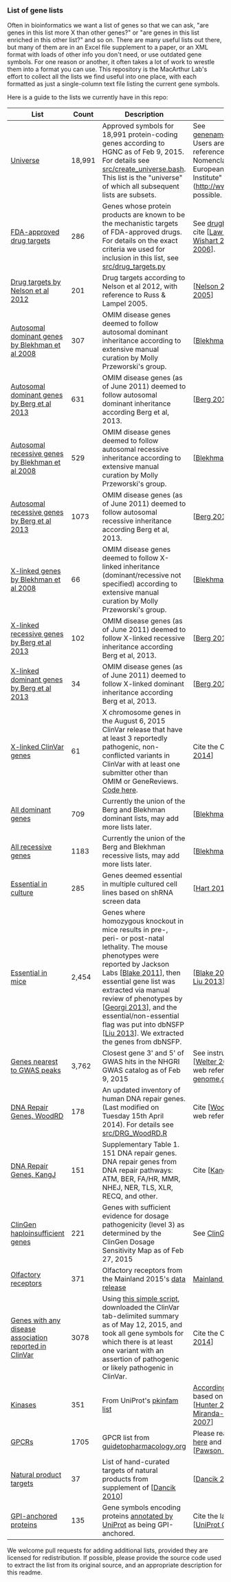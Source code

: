 ### List of gene lists

Often in bioinformatics we want a list of genes so that we can ask, "are genes in this list more X than other genes?" or "are genes in this list enriched in this other list?" and so on. There are many useful lists out there, but many of them are in an Excel file supplement to a paper, or an XML format with loads of other info you don't need, or use outdated gene symbols. For one reason or another, it often takes a lot of work to wrestle them into a format you can use. This repository is the MacArthur Lab's effort to collect all the lists we find useful into one place, with each formatted as just a single-column text file listing the current gene symbols.

Here is a guide to the lists we currently have in this repo:

| List | Count | Description | Please cite |
| ---- | ---- | ---- | ---- |
| [Universe](lists/universe.tsv) | 18,991 | Approved symbols for 18,991 protein-coding genes according to HGNC as of Feb 9, 2015. For details see [src/create_universe.bash](src/create_universe.bash). This list is the "universe" of which all subsequent lists are subsets. | See [genenames.org/about/overview](http://www.genenames.org/about/overview). Users are asked to web reference "HUGO Gene Nomenclature Committee at the European Bioinformatics Institute" (http://www.genenames.org/) if possible. |
| [FDA-approved drug targets](lists/fda_approved_drug_targets.tsv) | 286 | Genes whose protein products are known to be the mechanistic targets of FDA-approved drugs. For details on the exact criteria we used for inclusion in this list, see [src/drug_targets.py](src/drug_targets.py) | See [drugbank.ca/about](http://www.drugbank.ca/about). Please cite [[Law 2014], [Knox 2011], [Wishart 2008] and/or [Wishart 2006]]. | 
| [Drug targets by Nelson et al 2012](lists/drug_targets_nelson.tsv) | 201 | Drug targets according to Nelson et al 2012, with reference to Russ & Lampel 2005. | [[Nelson 2012], [Russ & Lampel 2005]] |
| [Autosomal dominant genes by Blekhman et al 2008](lists/blekhman_ad.tsv) | 307 | OMIM disease genes deemed to follow autosomal dominant inheritance according to extensive manual curation by Molly Przeworski's group. | [[Blekhman 2008]] |
| [Autosomal dominant genes by Berg et al 2013](lists/berg_ad.tsv) | 631 | OMIM disease genes (as of June 2011) deemed to follow autosomal dominant inheritance according Berg et al, 2013. | [[Berg 2013]] |
| [Autosomal recessive genes by Blekhman et al 2008](lists/blekhman_ar.tsv) | 529 | OMIM disease genes deemed to follow autosomal recessive inheritance according to extensive manual curation by Molly Przeworski's group. | [[Blekhman 2008]] |
| [Autosomal recessive genes by Berg et al 2013](lists/berg_ar.tsv) | 1073 | OMIM disease genes (as of June 2011) deemed to follow autosomal recessive inheritance according Berg et al, 2013. | [[Berg 2013]] |
| [X-linked genes by Blekhman et al 2008](lists/blekhman_x.tsv) | 66 | OMIM disease genes deemed to follow X-linked inheritance (dominant/recessive not specified) according to extensive manual curation by Molly Przeworski's group. | [[Blekhman 2008]] |
| [X-linked recessive genes by Berg et al 2013](lists/berg_xr.tsv) | 102 | OMIM disease genes (as of June 2011) deemed to follow X-linked recessive inheritance according Berg et al, 2013. | [[Berg 2013]] |
| [X-linked dominant genes by Berg et al 2013](lists/berg_xd.tsv) | 34 | OMIM disease genes (as of June 2011) deemed to follow X-linked dominant inheritance according Berg et al, 2013. | [[Berg 2013]] |
| [X-linked ClinVar genes](lists/x-linked_clinvar.tsv) | 61 | X chromosome genes in the August 6, 2015 ClinVar release that have at least 3 reportedly pathogenic, non-conflicted variants in ClinVar with at least one submitter other than OMIM or GeneReviews. [Code here](src/x-linked_clinvar.R). | Cite the ClinVar paper [[Landrum 2014]] |
| [All dominant genes](lists/all_ad.tsv) | 709 | Currently the union of the Berg and Blekhman dominant lists, may add more lists later. | [[Blekhman 2008], [Berg 2013]] |
| [All recessive genes](lists/all_ar.tsv) | 1183 | Currently the union of the Berg and Blekhman recessive lists, may add more lists later. | [[Blekhman 2008], [Berg 2013]] |
| [Essential in culture](lists/core_essentials_hart.tsv) | 285 | Genes deemed essential in multiple cultured cell lines based on shRNA screen data | [[Hart 2014]] |
| [Essential in mice](lists/mgi_essential.tsv) | 2,454 | Genes where homozygous knockout in mice results in pre-, peri- or post-natal lethality. The mouse phenotypes were reported by Jackson Labs [[Blake 2011]], then essential gene list was extracted via manual review of phenotypes by [[Georgi 2013]], and the essential/non-essential flag was put into dbNSFP [[Liu 2013]]. We extracted the genes from dbNSFP. | [[Blake 2011], [Georgi 2013], and [Liu 2013]] | 
| [Genes nearest to GWAS peaks](lists/gwascatalog.tsv) | 3,762 | Closest gene 3' and 5' of GWAS hits in the NHGRI GWAS catalog as of Feb 9, 2015 | See instructions [here](http://www.genome.gov/gwastudies/). Cite [[Welter 2014]] and include a web reference to [genome.gov/gwastudies/](http://www.genome.gov/gwastudies/). |
| [DNA Repair Genes, WoodRD](lists/DRG_WoodRD.tsv) | 178 | An updated inventory of human DNA repair genes. (Last modified on Tuesday 15th April 2014). For details see [src/DRG_WoodRD.R](src/DRG_WoodRD.R) | Cite [[Wood 2005]] and include a web reference to [this URL](http://sciencepark.mdanderson.org/labs/wood/dna_repair_genes.html). |
| [DNA Repair Genes, KangJ](lists/DRG_KangJ.tsv) | 151 | Supplementary Table 1. 151 DNA repair genes. DNA repair genes from DNA repair pathways: ATM, BER, FA/HR, MMR, NHEJ, NER, TLS, XLR, RECQ, and other. | Cite [[Kang 2012]] |
| [ClinGen haploinsufficient genes](lists/clingen_level3_genes_2015_02_27.tsv) | 221 | Genes with sufficient evidence for dosage pathogenicity (level 3) as determined by the ClinGen Dosage Sensitivity Map as of Feb 27, 2015 | See [ClinGen](http://www.ncbi.nlm.nih.gov/projects/dbvar/clingen/) |
| [Olfactory receptors](lists/olfactory_receptors.tsv) | 371 | Olfactory receptors from the Mainland 2015's [data release](http://files.figshare.com/1816348/Receptors.tsv) | [Mainland 2015] |
| [Genes with any disease association reported in ClinVar](lists/clinvar_path_likelypath.tsv) | 3078 | Using [this simple script](src/clinvar_path_likelypath.tsv), downloaded the ClinVar tab-delimited summary as of May 12, 2015, and took all gene symbols for which there is at least one variant with an assertion of pathogenic or likely pathogenic in ClinVar. | Cite the ClinVar paper [[Landrum 2014]] |
| [Kinases](lists/kinases.tsv) | 351 | From UniProt's [pkinfam list](http://www.uniprot.org/docs/pkinfam) | [According to UniProt](http://www.uniprot.org/docs/pkinfam) this list is based on 3 publications: [[Hunter 2000], [Manning 2002], [Miranda-Saavedra & Barton 2007]] |
| [GPCRs](lists/gpcr.tsv) | 1705 | GPCR list from [guidetopharmacology.org](http://www.guidetopharmacology.org/GRAC/GPCRListForward?class=A) | Please read citing instructions [here](http://www.guidetopharmacology.org/citing.jsp) and at a minimum, cite [[Pawson 2014]]. |
| [Natural product targets](lists/natural_product_targets.tsv) | 37 | List of hand-curated targets of natural products from supplement of [[Dancik 2010]] | [[Dancik 2010]] |
| [GPI-anchored proteins](lists/gpi_anchored.tsv) | 135 | Gene symbols encoding proteins [annotated by UniProt](https://www.uniprot.org/uniprot/?query=keyword:%22GPI-anchor%20[KW-0336]%22&fil=organism%3A%22Homo+sapiens+%28Human%29+%5B9606%5D%22) as being GPI-anchored. | Cite the latest UniProt paper: [[UniProt Consortium 2017]] |

We welcome pull requests for adding additional lists, provided they are licensed for redistribution. If possible, please provide the source code used to extract the list from its original source, and an appropriate description for this readme.

[Dancik 2010]: http://www.ncbi.nlm.nih.gov/pubmed/20565092 "Dancík V, Seiler KP, Young DW, Schreiber SL, Clemons PA. Distinct biological network properties between the targets of natural products and disease genes. J Am Chem Soc. 2010 Jul 14;132(27):9259-61. doi: 10.1021/ja102798t. PubMed PMID: 20565092; PubMed Central PMCID: PMC2898216."

[Pawson 2014]: http://www.ncbi.nlm.nih.gov/pubmed/24234439 "Pawson AJ, Sharman JL, Benson HE, Faccenda E, Alexander SP, Buneman OP, Davenport AP, McGrath JC, Peters JA, Southan C, Spedding M, Yu W, Harmar AJ; NC-IUPHAR. The IUPHAR/BPS Guide to PHARMACOLOGY: an expert-driven knowledgebase of drug targets and their ligands. Nucleic Acids Res. 2014 Jan;42(Database issue):D1098-106. doi: 10.1093/nar/gkt1143. Epub 2013 Nov 14. PubMed PMID: 24234439; PubMed Central PMCID: PMC3965070."

[Miranda-Saavedra & Barton 2007]: http://www.ncbi.nlm.nih.gov/pubmed/17557329 "Miranda-Saavedra D, Barton GJ. Classification and functional annotation of eukaryotic protein kinases. Proteins. 2007 Sep 1;68(4):893-914. PubMed PMID: 17557329."

[Manning 2002]: http://www.ncbi.nlm.nih.gov/pubmed/12471243 "Manning G, Whyte DB, Martinez R, Hunter T, Sudarsanam S. The protein kinase complement of the human genome. Science. 2002 Dec 6;298(5600):1912-34. Review. PubMed PMID: 12471243."

[Hunter 2000]: http://www.ncbi.nlm.nih.gov/pubmed/10647936 "Hunter T. Signaling--2000 and beyond. Cell. 2000 Jan 7;100(1):113-27. Review.  PubMed PMID: 10647936."

[Law 2014]: http://www.ncbi.nlm.nih.gov/pubmed/24203711 "Law V, Knox C, Djoumbou Y, Jewison T, Guo AC, Liu Y, Maciejewski A, Arndt D, Wilson M, Neveu V, Tang A, Gabriel G, Ly C, Adamjee S, Dame ZT, Han B, Zhou Y, Wishart DS. DrugBank 4.0: shedding new light on drug metabolism. Nucleic Acids Res. 2014 Jan;42(Database issue):D1091-7. doi: 10.1093/nar/gkt1068. Epub 2013 Nov 6. PubMed PMID: 24203711; PubMed Central PMCID: PMC3965102."

[Knox 2011]: http://www.ncbi.nlm.nih.gov/pubmed/21059682 "Knox C, Law V, Jewison T, Liu P, Ly S, Frolkis A, Pon A, Banco K, Mak C, Neveu V, Djoumbou Y, Eisner R, Guo AC, Wishart DS. DrugBank 3.0: a comprehensive resource for 'omics' research on drugs. Nucleic Acids Res. 2011 Jan;39(Database issue):D1035-41. doi: 10.1093/nar/gkq1126. Epub 2010 Nov 8. PubMed PMID: 21059682; PubMed Central PMCID: PMC3013709."

[Wishart 2008]: http://www.ncbi.nlm.nih.gov/pubmed/18048412 "Wishart DS, Knox C, Guo AC, Cheng D, Shrivastava S, Tzur D, Gautam B, Hassanali M. DrugBank: a knowledgebase for drugs, drug actions and drug targets.  Nucleic Acids Res. 2008 Jan;36(Database issue):D901-6. Epub 2007 Nov 29. PubMed PMID: 18048412; PubMed Central PMCID: PMC2238889."

[Wishart 2006]: http://www.ncbi.nlm.nih.gov/pubmed/16381955 "Wishart DS, Knox C, Guo AC, Shrivastava S, Hassanali M, Stothard P, Chang Z, Woolsey J. DrugBank: a comprehensive resource for in silico drug discovery and exploration. Nucleic Acids Res. 2006 Jan 1;34(Database issue):D668-72. PubMed PMID: 16381955; PubMed Central PMCID: PMC1347430."

[Blekhman 2008]: http://www.ncbi.nlm.nih.gov/pubmed/18571414 "Blekhman R, Man O, Herrmann L, Boyko AR, Indap A, Kosiol C, Bustamante CD, Teshima KM, Przeworski M. Natural selection on genes that underlie human disease  susceptibility. Curr Biol. 2008 Jun 24;18(12):883-9. doi: 10.1016/j.cub.2008.04.074. PubMed PMID: 18571414; PubMed Central PMCID: PMC2474766."

[Berg 2013]: http://www.ncbi.nlm.nih.gov/pubmed/22995991 "Berg JS, Adams M, Nassar N, Bizon C, Lee K, Schmitt CP, Wilhelmsen KC, Evans JP. An informatics approach to analyzing the incidentalome. Genet Med. 2013 Jan;15(1):36-44. doi: 10.1038/gim.2012.112. Epub 2012 Sep 20. PubMed PMID: 22995991; PubMed Central PMCID: PMC3538953."

[Nelson 2012]: http://www.ncbi.nlm.nih.gov/pubmed/22604722 "Nelson MR, Wegmann D, Ehm MG, Kessner D, St Jean P, Verzilli C, Shen J, Tang Z, Bacanu SA, Fraser D, Warren L, Aponte J, Zawistowski M, Liu X, Zhang H, Zhang  Y, Li J, Li Y, Li L, Woollard P, Topp S, Hall MD, Nangle K, Wang J, Abecasis G, Cardon LR, Zöllner S, Whittaker JC, Chissoe SL, Novembre J, Mooser V. An abundance of rare functional variants in 202 drug target genes sequenced in 14,002 people. Science. 2012 Jul 6;337(6090):100-4. doi: 10.1126/science.1217876. Epub 2012 May 17. PubMed PMID: 22604722; PubMed Central PMCID: PMC4319976."

[Russ & Lampel 2005]: http://www.ncbi.nlm.nih.gov/pubmed/16376820 "Russ AP, Lampel S. The druggable genome: an update. Drug Discov Today. 2005 Dec;10(23-24):1607-10. PubMed PMID: 16376820."

[Hart 2014]: http://www.ncbi.nlm.nih.gov/pubmed/24987113 "Hart T, Brown KR, Sircoulomb F, Rottapel R, Moffat J. Measuring error rates in genomic perturbation screens: gold standards for human functional genomics. Mol Syst Biol. 2014 Jul 1;10:733. doi: 10.15252/msb.20145216. PubMed PMID: 24987113;  PubMed Central PMCID: PMC4299491."

[Welter 2014]: http://www.ncbi.nlm.nih.gov/pubmed/24316577 "Welter D, MacArthur J, Morales J, Burdett T, Hall P, Junkins H, Klemm A, Flicek P, Manolio T, Hindorff L, Parkinson H. The NHGRI GWAS Catalog, a curated resource of SNP-trait associations. Nucleic Acids Res. 2014 Jan;42(Database issue):D1001-6. doi: 10.1093/nar/gkt1229. Epub 2013 Dec 6. PubMed PMID: 24316577; PubMed Central PMCID: PMC3965119."

[Georgi 2013]: http://www.ncbi.nlm.nih.gov/pubmed/23675308 "Georgi B, Voight BF, Bućan M. From mouse to human: evolutionary genomics analysis of human orthologs of essential genes. PLoS Genet. 2013 May;9(5):e1003484. doi: 10.1371/journal.pgen.1003484. Epub 2013 May 9. PubMed PMID: 23675308; PubMed Central PMCID: PMC3649967."

[Blake 2011]: http://www.ncbi.nlm.nih.gov/pubmed/21051359 "Blake JA, Bult CJ, Kadin JA, Richardson JE, Eppig JT; Mouse Genome Database Group. The Mouse Genome Database (MGD): premier model organism resource for mammalian genomics and genetics. Nucleic Acids Res. 2011 Jan;39(Database issue):D842-8. doi: 10.1093/nar/gkq1008. Epub 2010 Nov 3. PubMed PMID: 21051359;  PubMed Central PMCID: PMC3013640."

[Liu 2013]: http://www.ncbi.nlm.nih.gov/pubmed/23843252 "Liu X, Jian X, Boerwinkle E. dbNSFP v2.0: a database of human non-synonymous SNVs and their functional predictions and annotations. Hum Mutat. 2013 Sep;34(9):E2393-402. doi: 10.1002/humu.22376. Epub 2013 Jul 10. PubMed PMID: 23843252; PubMed Central PMCID: PMC4109890."

[Wood 2005]: http://www.ncbi.nlm.nih.gov/pubmed/15922366 "Human DNA repair genes, 2005. Wood RD1, Mitchell M, Lindahl T"

[Kang 2012]: http://www.ncbi.nlm.nih.gov/pubmed/22505474 "A DNA repair pathway-focused score for prediction of outcomes in ovarian cancer treated with platinum-based chemotherapy."

[Mainland 2015]: http://www.nature.com/articles/sdata20152 "Joel D Mainland, Yun R Li, Ting Zhou, Wen Ling L Liu & Hiroaki Matsunami. Human olfactory receptor responses to odorants. Scientific Data 2, Article number: 150002 (2015) ​Received 22 April 2014 Accepted 10 December 2014 Published online 03 February 2015 doi:10.1038/sdata.2015.2"

[Landrum 2014]: http://www.ncbi.nlm.nih.gov/pubmed/24234437 "Landrum MJ, Lee JM, Riley GR, Jang W, Rubinstein WS, Church DM, Maglott DR. ClinVar: public archive of relationships among sequence variation and human phenotype. Nucleic Acids Res. 2014 Jan;42(Database issue):D980-5. doi: 10.1093/nar/gkt1113. Epub 2013 Nov 14. PubMed PMID: 24234437; PubMed Central PMCID: PMC3965032."

[UniProt Consortium 2017]: https://www.ncbi.nlm.nih.gov/pubmed/27899622 "The UniProt Consortium. UniProt: the universal protein knowledgebase. Nucleic Acids Res. 2017 Jan 4;45(D1):D158-D169. doi: 10.1093/nar/gkw1099. Epub 2016 Nov 29. PubMed PMID: 27899622; PubMed Central PMCID: PMC5210571."
